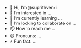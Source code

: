 - 👋 Hi, I’m @suprithvenki
- 👀 I’m interested in ...
- 🌱 I’m currently learning ...
- 💞️ I’m looking to collaborate on ...
- 📫 How to reach me ...
- 😄 Pronouns: ...
- ⚡ Fun fact: ...

<!---
suprithvenki/suprithvenki is a ✨ special ✨ repository because its `README.md` (this file) appears on your GitHub profile.
You can click the Preview link to take a look at your changes.
--->

